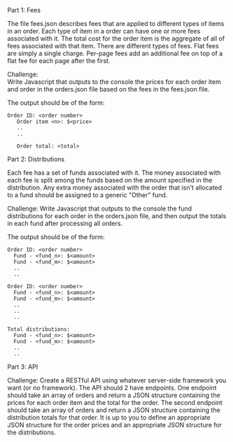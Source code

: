 

Part 1: Fees

The file fees.json describes fees that are applied to different types of items in an order. Each type of item in a order can have one or more fees associated with it.
The total cost for the order item is the aggregate of all of fees associated with that item. There are different types of fees. Flat fees are simply a single charge. Per-page fees add an additional fee on top of a flat fee for each page after the first.

Challenge:  
Write Javascript that outputs to the console the prices for each order item and order in the orders.json file based on the fees in the fees.json file. 

The output should be of the form:  
```
Order ID: <order number>  
   Order item <n>: $<price>  
   ..
   ..

   Order total: <total>
```


Part 2: Distributions

Each fee has a set of funds associated with it. The money associated with each fee is split among the funds based on the amount specified in the distribution. Any extra money associated with the order that isn't allocated to a fund should be assigned to a generic "Other" fund.

Challenge:
Write Javascript that outputs to the console the fund distributions for each order in the orders.json file, and then output the totals in each fund after processing all orders.

The output should be of the form:  
```
Order ID: <order number>  
  Fund - <fund_n>: $<amount>
  Fund - <fund_m>: $<amount>
  ..  
  ..  

Order ID: <order number>
  Fund - <fund_n>: $<amount>
  Fund - <fund_m>: $<amount>
  ..  
  ..  
  ..  

Total distributions:
  Fund - <fund_n>: $<amount>
  Fund - <fund_m>: $<amount>
  ..  
  ..  
```


Part 3: API

Challenge:
Create a RESTful API using whatever server-side framework you want (or no framework). The API should 2 have endpoints. One endpoint should take an array of orders and return a JSON structure containing the prices for each order item and the total for the order.  The second endpoint should take an array of orders and return a JSON structure containing the distribution totals for that order. It is up to you to define an appropriate JSON structure for the order prices and an appropriate JSON structure for the distributions.